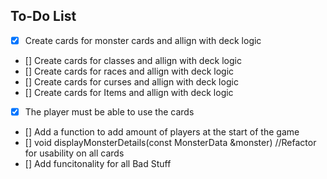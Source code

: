 ## To-Do List

- [x] Create cards for monster cards and allign with deck logic
- [] Create cards for classes and allign with deck logic
- [] Create cards for races and allign with deck logic
- [] Create cards for curses and allign with deck logic
- [] Create cards for Items and allign with deck logic
- [x] The player must be able to use the cards
- [] Add a function to add amount of players at the start of the game
- [] void displayMonsterDetails(const MonsterData &monster) //Refactor for usability on all cards
- [] Add funcitonality for all Bad Stuff

